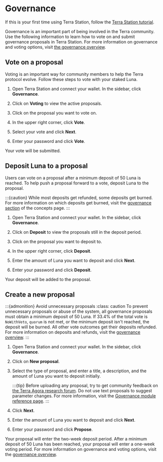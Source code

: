 # Governance

If this is your first time using Terra Station, follow the [Terra Station tutorial](../get-started/terra-station-desktop.md).

Governance is an important part of being involved in the Terra community. Use the following information to learn how to vote on and submit governance proposals in Terra Station. For more information on governance and voting options, visit [the governance overview](../../protocol.md#governance).

## Vote on a proposal

Voting is an important way for community members to help the Terra protocol evolve. Follow these steps to vote with your staked Luna.

1. Open Terra Station and connect your wallet. In the sidebar, click **Governance**.

2. Click on **Voting** to view the active proposals.

3. Click on the proposal you want to vote on.

4. In the upper right corner, click **Vote**.

5. Select your vote and click **Next**.

6. Enter your password and click **Vote**.

Your vote will be submitted.

## Deposit Luna to a proposal

Users can vote on a proposal after a minimum deposit of 50 Luna is reached. To help push a proposal forward to a vote, deposit Luna to the proposal.

:::{caution} While most deposits get refunded, some deposits get burned. For more information on which deposits get burned, visit the [governance section](../../protocol.md#governance) of the concepts page.
:::

1. Open Terra Station and connect your wallet. In the sidebar, click **Governance**.

2. Click on **Deposit** to view the proposals still in the deposit period.

3. Click on the proposal you want to deposit to.

4. In the upper right corner, click **Deposit**.

5. Enter the amount of Luna you want to deposit and click **Next**.

6. Enter your password and click **Deposit**.

Your deposit will be added to the proposal.

## Create a new proposal

:::{admonition} Avoid unnecessary proposals
:class: caution
To prevent unnecessary proposals or abuse of the system, all governance proposals must obtain a minimum deposit of 50 Luna. If 33.4% of the total vote is `NoWithVeto`, `quorum` is not met, or the minimum deposit isn't reached, the deposit will be burned. All other vote outcomes get their deposits refunded. For more information on deposits and refunds, visit the [governance overview](../../protocol.md#governance).
:::

1. Open Terra Station and connect your wallet. In the sidebar, click **Governance**.

2. Click on **New proposal**.

3. Select the type of proposal, and enter a title, a description, and the amount of Luna you want to deposit initially.

    :::{tip}
    Before uploading any proposal, try to get community feedback on [the Terra Agora research forum](https://agora.terra.money).
    Do not use text proposals to suggest parameter changes. For more information, visit the [Governance module reference page](../../../develop/terra-core/module-specifications/spec-governance.md).
    :::

4. Click **Next**.

5. Enter the amount of Luna you want to deposit and click **Next**.

6. Enter your password and click **Propose**.

Your proposal will enter the two-week deposit period. After a minimum deposit of 50 Luna has been reached, your proposal will enter a one-week voting period. For more information on governance and voting options, visit the [governance overview](../../protocol.md#governance).

